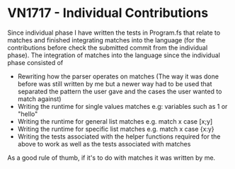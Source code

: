 # VN1717 - Individual Contributions


Since individual phase I have written the tests in Program.fs that relate to matches and finished integrating matches into the language (for the contributions before check the submitted commit from the individual phase). The integration of matches into the language since the individual phase consisted of

* Rewriting how the parser operates on matches (The way it was done before was still written by me but a newer way had to be used that separated the pattern the user gave and the cases the user wanted to match against)
* Writing the runtime for single values matches e.g: variables such as 1 or "hello"
* Writing the runtime for general list matches e.g. match x case [x;y]
* Writing the runtime for specific list matches e.g. match x case {x:y}
* Writing the tests associated with the helper functions required for the above to work as well as the tests associated with matches

As a good rule of thumb, if it's to do with matches it was written by me. 

